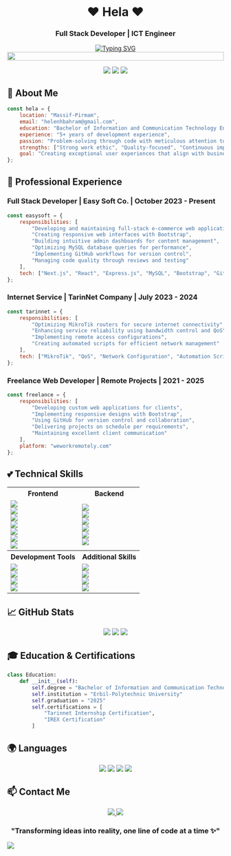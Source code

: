 <div align="center">
  
# ❤️ Hela ❤️
### Full Stack Developer | ICT Engineer 
[![Typing SVG](https://readme-typing-svg.herokuapp.com?font=Fira+Code&pause=1000&color=FF69B4&center=true&vCenter=true&width=435&lines=Full+Stack+Developer;ICT+Engineer;5%2B+Years+Experience;Problem-Solver;Detail-Oriented;User+Experience+Focused)](https://git.io/typing-svg)
<img src="https://i.imgur.com/dBaSKWF.gif" height="20" width="100%">
</div>
<p align="center">
  <img src="https://img.shields.io/badge/Focus-Full%20Stack%20Development-ff69b4?style=for-the-badge" />
  <img src="https://img.shields.io/badge/Location-Massif|Pirmam%20-ff69b4?style=for-the-badge" />
  <img src="https://img.shields.io/badge/Experience-5%2B%20Years-ff69b4?style=for-the-badge" />
</p>

## 💖 About Me
```javascript
const hela = {
    location: "Massif-Pirmam",
    email: "helenhbahram@gmail.com",
    education: "Bachelor of Information and Communication Technology Engineering",
    experience: "5+ years of development experience",
    passion: "Problem-solving through code with meticulous attention to detail",
    strengths: ["Strong work ethic", "Quality-focused", "Continuous improvement"],
    goal: "Creating exceptional user experiences that align with business objectives"
};
```

## 🎯 Professional Experience

### Full Stack Developer | Easy Soft Co. | October 2023 - Present
```javascript
const easysoft = {
    responsibilities: [
        "Developing and maintaining full-stack e-commerce web applications",
        "Creating responsive web interfaces with Bootstrap",
        "Building intuitive admin dashboards for content management",
        "Optimizing MySQL database queries for performance",
        "Implementing GitHub workflows for version control",
        "Managing code quality through reviews and testing"
    ],
    tech: ["Next.js", "React", "Express.js", "MySQL", "Bootstrap", "GitHub"]
};
```

### Internet Service | TarinNet Company | July 2023 - 2024
```javascript
const tarinnet = {
    responsibilities: [
        "Optimizing MikroTik routers for secure internet connectivity",
        "Enhancing service reliability using bandwidth control and QoS",
        "Implementing remote access configurations",
        "Creating automated scripts for efficient network management"
    ],
    tech: ["MikroTik", "QoS", "Network Configuration", "Automation Scripts"]
};
```

### Freelance Web Developer | Remote Projects | 2021 - 2025
```javascript
const freelance = {
    responsibilities: [
        "Developing custom web applications for clients",
        "Implementing responsive designs with Bootstrap",
        "Using GitHub for version control and collaboration",
        "Delivering projects on schedule per requirements",
        "Maintaining excellent client communication"
    ],
    platform: "weworkremotely.com"
};
```

## 💕 Technical Skills
<div align="center">
  <table>
    <tr>
      <th>Frontend</th>
      <th>Backend</th>
    </tr>
    <tr>
      <td>
        <img src="https://img.shields.io/badge/React.js-20232A?style=for-the-badge&logo=react&logoColor=ff69b4" /><br>
        <img src="https://img.shields.io/badge/Next.js-000000?style=for-the-badge&logo=next.js&logoColor=ff69b4" /><br>
        <img src="https://img.shields.io/badge/JavaScript-F7DF1E?style=for-the-badge&logo=javascript&logoColor=ff69b4" /><br>
        <img src="https://img.shields.io/badge/HTML5-E34F26?style=for-the-badge&logo=html5&logoColor=ff69b4" /><br>
        <img src="https://img.shields.io/badge/CSS3-1572B6?style=for-the-badge&logo=css3&logoColor=ff69b4" /><br>
        <img src="https://img.shields.io/badge/Bootstrap-563D7C?style=for-the-badge&logo=bootstrap&logoColor=ff69b4" /><br>
        <img src="https://img.shields.io/badge/Tailwind_CSS-38B2AC?style=for-the-badge&logo=tailwind-css&logoColor=ff69b4" />
      </td>
      <td>
        <img src="https://img.shields.io/badge/Node.js-43853D?style=for-the-badge&logo=node.js&logoColor=ff69b4" /><br>
        <img src="https://img.shields.io/badge/Express.js-000000?style=for-the-badge&logo=express&logoColor=ff69b4" /><br>
        <img src="https://img.shields.io/badge/RESTful_APIs-FF6C37?style=for-the-badge&logo=postman&logoColor=ff69b4" /><br>
        <img src="https://img.shields.io/badge/Authentication-4285F4?style=for-the-badge&logo=auth0&logoColor=ff69b4" /><br>
        <img src="https://img.shields.io/badge/MySQL-4479A1?style=for-the-badge&logo=mysql&logoColor=ff69b4" /><br>
        <img src="https://img.shields.io/badge/GraphQL-E10098?style=for-the-badge&logo=graphql&logoColor=ff69b4" />
      </td>
    </tr>
    <tr>
      <th>Development Tools</th>
      <th>Additional Skills</th>
    </tr>
    <tr>
      <td>
        <img src="https://img.shields.io/badge/Git_GitHub-F05032?style=for-the-badge&logo=git&logoColor=ff69b4" /><br>
        <img src="https://img.shields.io/badge/VS_Code-007ACC?style=for-the-badge&logo=visual-studio-code&logoColor=ff69b4" /><br>
        <img src="https://img.shields.io/badge/MikroTik-293239?style=for-the-badge&logo=mikrotik&logoColor=ff69b4" /><br>
        <img src="https://img.shields.io/badge/Network_Configuration-0078D4?style=for-the-badge&logo=cisco&logoColor=ff69b4" />
      </td>
      <td>
        <img src="https://img.shields.io/badge/Responsive_Design-5E5E5E?style=for-the-badge&logo=css3&logoColor=ff69b4" /><br>
        <img src="https://img.shields.io/badge/Interactive_Web_Applications-00C7B7?style=for-the-badge&logo=netlify&logoColor=ff69b4" /><br>
        <img src="https://img.shields.io/badge/User_Friendly_Interface-7952B3?style=for-the-badge&logo=bootstrap&logoColor=ff69b4" /><br>
        <img src="https://img.shields.io/badge/Creative_UI/UX-FF61F6?style=for-the-badge&logo=figma&logoColor=ff69b4" />
      </td>
    </tr>
  </table>
</div>

## 📈 GitHub Stats
<div align="center">
  <img src="https://github-readme-stats.vercel.app/api?username=helenhb&show_icons=true&theme=radical" />
  <img src="https://github-readme-streak-stats.herokuapp.com/?user=helenhb&theme=radical" />
  <img src="https://github-readme-stats.vercel.app/api/top-langs/?username=helenhb&layout=compact&theme=radical" />
</div>

## 🎓 Education & Certifications
```python
class Education:
    def __init__(self):
        self.degree = "Bachelor of Information and Communication Technology Engineering"
        self.institution = "Erbil-Polytechnic University"
        self.graduation = "2025"
        self.certifications = [
            "Tarinnet Internship Certification",
            "IREX Certification"
        ]
```

## 🌍 Languages
<div align="center">
  <img src="https://img.shields.io/badge/Kurdish-Native-ff69b4?style=for-the-badge" />
  <img src="https://img.shields.io/badge/English-Fluent-ff69b4?style=for-the-badge" />
  <img src="https://img.shields.io/badge/Persian-Proficient-ff69b4?style=for-the-badge" />
  <img src="https://img.shields.io/badge/Arabic-Proficient-ff69b4?style=for-the-badge" />
</div>

## 📫 Contact Me
<div align="center">
  <a href="mailto:helenhbahram@gmail.com">
    <img src="https://img.shields.io/badge/Email-helenhbahram@gmail.com-ff69b4?style=for-the-badge&logo=gmail" />
  </a>
  <a href="https://github.com/helenhb">
    <img src="https://img.shields.io/badge/GitHub-helenhb-ff69b4?style=for-the-badge&logo=github" />
  </a>
</div>

<div align="center">
  
### "Transforming ideas into reality, one line of code at a time ✨"
</div>

<img src="https://capsule-render.vercel.app/api?type=waving&color=ff69b4&height=100&section=footer" />
